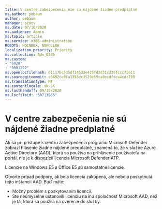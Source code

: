 ```yaml
---
title: V centre zabezpečenia nie sú nájdené žiadne predplatné
ms.author: pebaum
author: pebaum
manager: scotv
ms.date: 07/16/2020
ms.audience: Admin
ms.topic: article
ms.service: o365-administration
ROBOTS: NOINDEX, NOFOLLOW
localization_priority: Priority
ms.collection: Adm_O365
ms.custom:
- "6028"
- "9001222"
ms.openlocfilehash: 01117bc535df14533e426fd2d31c336fccc75611
ms.sourcegitcommit: c6692ce0fa1358ec3529e59ca0ecdfdea4cdc759
ms.translationtype: MT
ms.contentlocale: sk-SK
ms.lasthandoff: 09/15/2020
ms.locfileid: "50713965"
---
```

# <a name="no-subscriptions-found-message-in-the-security-center"></a>V centre zabezpečenia nie sú nájdené žiadne predplatné

Ak sa pri prístupe k centru zabezpečenia programu Microsoft Defender zobrazí hlásenie žiadne nájdené predplatné, znamená to, že v službe Azure Active Directory (AAD), ktorá sa používa na prihlásenie používateľa na portál, nie je k dispozícii licencia Microsoft Defender ATP.  

Licencie na Windows E5 a Office E5 sú samostatné licencie.

Otvorte prípad podpory, ak bola licencia zakúpená, ale nebola poskytnutá tejto inštancii AAD. Buď máte: <br/>
-   Možný problém s poskytovaním licencií.<br/>
-   Ste neúmyselne ustanovili licenciu na inú spoločnosť Microsoft AAD, než je tá, ktorá sa použila na overenie do služby.